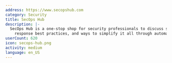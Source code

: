 ```yaml
---
address: https://www.secopshub.com
category: Security
title: SecOps Hub
description: |-
  SecOps Hub is a one-stop shop for security professionals to discuss strategies, incident
    response best practices, and ways to simplify it all through automation.
userCount: 620
icon: secops-hub.png
activity: medium
language: en_US
---
```

